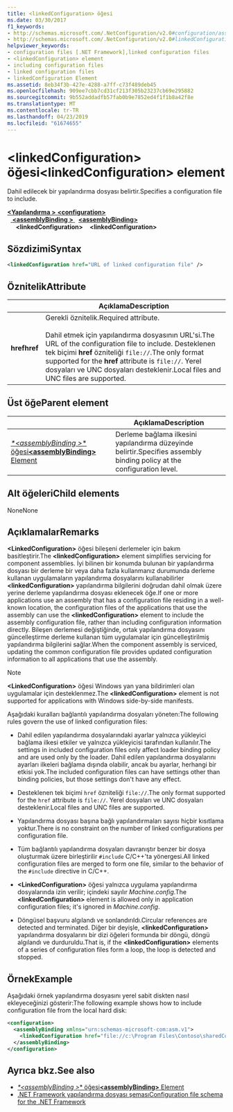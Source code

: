 ```yaml
---
title: <linkedConfiguration> öğesi
ms.date: 03/30/2017
f1_keywords:
- http://schemas.microsoft.com/.NetConfiguration/v2.0#configuration/assemblyBinding/linkedConfiguration
- http://schemas.microsoft.com/.NetConfiguration/v2.0#linkedConfiguration
helpviewer_keywords:
- configuration files [.NET Framework],linked configuration files
- <linkedConfiguration> element
- including configuration files
- linked configuration files
- linkedConfiguration Element
ms.assetid: 8eb34f3b-427e-4288-a7ff-c73f489deb45
ms.openlocfilehash: 909ee7cbb7cd31cf213f305b23237cb69e295882
ms.sourcegitcommit: 9b552addadfb57fab0b9e7852ed4f1f1b8a42f8e
ms.translationtype: MT
ms.contentlocale: tr-TR
ms.lasthandoff: 04/23/2019
ms.locfileid: "61674655"
---
```

# <a name="linkedconfiguration-element"></a><span data-ttu-id="75e44-102">\<linkedConfiguration> öğesi</span><span class="sxs-lookup"><span data-stu-id="75e44-102">\<linkedConfiguration> element</span></span>

<span data-ttu-id="75e44-103">Dahil edilecek bir yapılandırma dosyası belirtir.</span><span class="sxs-lookup"><span data-stu-id="75e44-103">Specifies a configuration file to include.</span></span>

<span data-ttu-id="75e44-104">[ **\<Yapılandırma >** ](~/docs/framework/configure-apps/file-schema/configuration-element.md) </span><span class="sxs-lookup"><span data-stu-id="75e44-104">[**\<configuration>**](~/docs/framework/configure-apps/file-schema/configuration-element.md) </span></span>  
<span data-ttu-id="75e44-105">&nbsp;&nbsp;[ **\<assemblyBinding >** ](~/docs/framework/configure-apps/file-schema/assemblybinding-element-for-configuration.md) </span><span class="sxs-lookup"><span data-stu-id="75e44-105">&nbsp;&nbsp;[**\<assemblyBinding>**](~/docs/framework/configure-apps/file-schema/assemblybinding-element-for-configuration.md) </span></span>  
<span data-ttu-id="75e44-106">&nbsp;&nbsp;&nbsp;&nbsp; **\<linkedConfiguration>**</span><span class="sxs-lookup"><span data-stu-id="75e44-106">&nbsp;&nbsp;&nbsp;&nbsp;**\<linkedConfiguration>**</span></span>

## <a name="syntax"></a><span data-ttu-id="75e44-107">Sözdizimi</span><span class="sxs-lookup"><span data-stu-id="75e44-107">Syntax</span></span>

```xml
<linkedConfiguration href="URL of linked configuration file" />
```

## <a name="attribute"></a><span data-ttu-id="75e44-108">Öznitelik</span><span class="sxs-lookup"><span data-stu-id="75e44-108">Attribute</span></span>

|           | <span data-ttu-id="75e44-109">Açıklama</span><span class="sxs-lookup"><span data-stu-id="75e44-109">Description</span></span> |
| --------- | ----------- |
| <span data-ttu-id="75e44-110">**href**</span><span class="sxs-lookup"><span data-stu-id="75e44-110">**href**</span></span>  | <span data-ttu-id="75e44-111">Gerekli öznitelik.</span><span class="sxs-lookup"><span data-stu-id="75e44-111">Required attribute.</span></span><br><br><span data-ttu-id="75e44-112">Dahil etmek için yapılandırma dosyasının URL'si.</span><span class="sxs-lookup"><span data-stu-id="75e44-112">The URL of the configuration file to include.</span></span> <span data-ttu-id="75e44-113">Desteklenen tek biçimi **href** özniteliği `file://`.</span><span class="sxs-lookup"><span data-stu-id="75e44-113">The only format supported for the **href** attribute is `file://`.</span></span> <span data-ttu-id="75e44-114">Yerel dosyaları ve UNC dosyaları desteklenir.</span><span class="sxs-lookup"><span data-stu-id="75e44-114">Local files and UNC files are supported.</span></span> |

## <a name="parent-element"></a><span data-ttu-id="75e44-115">Üst öğe</span><span class="sxs-lookup"><span data-stu-id="75e44-115">Parent element</span></span>

|     | <span data-ttu-id="75e44-116">Açıklama</span><span class="sxs-lookup"><span data-stu-id="75e44-116">Description</span></span> |
| --- | ----------- |
| [<span data-ttu-id="75e44-117"> *\*\<assemblyBinding >** öğesi</span><span class="sxs-lookup"><span data-stu-id="75e44-117">**\<assemblyBinding>** Element</span></span>](~/docs/framework/configure-apps/file-schema/assemblybinding-element-for-configuration.md) | <span data-ttu-id="75e44-118">Derleme bağlama ilkesini yapılandırma düzeyinde belirtir.</span><span class="sxs-lookup"><span data-stu-id="75e44-118">Specifies assembly binding policy at the configuration level.</span></span> |

## <a name="child-elements"></a><span data-ttu-id="75e44-119">Alt öğeleri</span><span class="sxs-lookup"><span data-stu-id="75e44-119">Child elements</span></span>

<span data-ttu-id="75e44-120">None</span><span class="sxs-lookup"><span data-stu-id="75e44-120">None</span></span>

## <a name="remarks"></a><span data-ttu-id="75e44-121">Açıklamalar</span><span class="sxs-lookup"><span data-stu-id="75e44-121">Remarks</span></span>

<span data-ttu-id="75e44-122">**\<LinkedConfiguration>** öğesi bileşeni derlemeler için bakım basitleştirir.</span><span class="sxs-lookup"><span data-stu-id="75e44-122">The **\<linkedConfiguration>** element simplifies servicing for component assemblies.</span></span> <span data-ttu-id="75e44-123">İyi bilinen bir konumda bulunan bir yapılandırma dosyası bir derleme bir veya daha fazla kullanmanız durumunda derleme kullanan uygulamaların yapılandırma dosyalarını kullanabilirler **\<linkedConfiguration>** yapılandırma bilgilerini doğrudan dahil olmak üzere yerine derleme yapılandırma dosyası eklenecek öğe.</span><span class="sxs-lookup"><span data-stu-id="75e44-123">If one or more applications use an assembly that has a configuration file residing in a well-known location, the configuration files of the applications that use the assembly can use the **\<linkedConfiguration>** element to include the assembly configuration file, rather than including configuration information directly.</span></span> <span data-ttu-id="75e44-124">Bileşen derlemesi değiştiğinde, ortak yapılandırma dosyasını güncelleştirme derleme kullanan tüm uygulamalar için güncelleştirilmiş yapılandırma bilgilerini sağlar.</span><span class="sxs-lookup"><span data-stu-id="75e44-124">When the component assembly is serviced, updating the common configuration file provides updated configuration information to all applications that use the assembly.</span></span>

> [!NOTE]
> <span data-ttu-id="75e44-125">**\<LinkedConfiguration>** öğesi Windows yan yana bildirimleri olan uygulamalar için desteklenmez.</span><span class="sxs-lookup"><span data-stu-id="75e44-125">The **\<linkedConfiguration>** element is not supported for applications with Windows side-by-side manifests.</span></span>

<span data-ttu-id="75e44-126">Aşağıdaki kuralları bağlantılı yapılandırma dosyaları yöneten:</span><span class="sxs-lookup"><span data-stu-id="75e44-126">The following rules govern the use of linked configuration files:</span></span>

- <span data-ttu-id="75e44-127">Dahil edilen yapılandırma dosyalarındaki ayarlar yalnızca yükleyici bağlama ilkesi etkiler ve yalnızca yükleyicisi tarafından kullanılır.</span><span class="sxs-lookup"><span data-stu-id="75e44-127">The settings in included configuration files only affect loader binding policy and are used only by the loader.</span></span> <span data-ttu-id="75e44-128">Dahil edilen yapılandırma dosyalarını ayarları ilkeleri bağlama dışında olabilir, ancak bu ayarlar, herhangi bir etkisi yok.</span><span class="sxs-lookup"><span data-stu-id="75e44-128">The included configuration files can have settings other than binding policies, but those settings don't have any effect.</span></span>

- <span data-ttu-id="75e44-129">Desteklenen tek biçimi `href` özniteliği `file://`.</span><span class="sxs-lookup"><span data-stu-id="75e44-129">The only format supported for the `href` attribute is `file://`.</span></span> <span data-ttu-id="75e44-130">Yerel dosyaları ve UNC dosyaları desteklenir.</span><span class="sxs-lookup"><span data-stu-id="75e44-130">Local files and UNC files are supported.</span></span>

- <span data-ttu-id="75e44-131">Yapılandırma dosyası başına bağlı yapılandırmaları sayısı hiçbir kısıtlama yoktur.</span><span class="sxs-lookup"><span data-stu-id="75e44-131">There is no constraint on the number of linked configurations per configuration file.</span></span>

- <span data-ttu-id="75e44-132">Tüm bağlantılı yapılandırma dosyaları davranıştır benzer bir dosya oluşturmak üzere birleştirilir `#include` C/C++'ta yönergesi.</span><span class="sxs-lookup"><span data-stu-id="75e44-132">All linked configuration files are merged to form one file, similar to the behavior of the `#include` directive in C/C++.</span></span>

- <span data-ttu-id="75e44-133">**\<LinkedConfiguration>** öğesi yalnızca uygulama yapılandırma dosyalarında izin verilir; içindeki sayılır *Machine.config*.</span><span class="sxs-lookup"><span data-stu-id="75e44-133">The **\<linkedConfiguration>** element is allowed only in application configuration files; it's ignored in *Machine.config*.</span></span>

- <span data-ttu-id="75e44-134">Döngüsel başvuru algılandı ve sonlandırıldı.</span><span class="sxs-lookup"><span data-stu-id="75e44-134">Circular references are detected and terminated.</span></span> <span data-ttu-id="75e44-135">Diğer bir deyişle, **\<linkedConfiguration>** yapılandırma dosyalarını bir dizi öğeleri formunda bir döngü, döngü algılandı ve durduruldu.</span><span class="sxs-lookup"><span data-stu-id="75e44-135">That is, if the **\<linkedConfiguration>** elements of a series of configuration files form a loop, the loop is detected and stopped.</span></span>

## <a name="example"></a><span data-ttu-id="75e44-136">Örnek</span><span class="sxs-lookup"><span data-stu-id="75e44-136">Example</span></span>

<span data-ttu-id="75e44-137">Aşağıdaki örnek yapılandırma dosyasını yerel sabit diskten nasıl ekleyeceğinizi gösterir:</span><span class="sxs-lookup"><span data-stu-id="75e44-137">The following example shows how to include configuration file from the local hard disk:</span></span>

```xml
<configuration>
  <assemblyBinding xmlns="urn:schemas-microsoft-com:asm.v1">
    <linkedConfiguration href="file://c:\Program Files\Contoso\sharedConfig.xml"/>
  </assemblyBinding>
</configuration>
```

## <a name="see-also"></a><span data-ttu-id="75e44-138">Ayrıca bkz.</span><span class="sxs-lookup"><span data-stu-id="75e44-138">See also</span></span>

- [<span data-ttu-id="75e44-139"> *\*\<assemblyBinding >** öğesi</span><span class="sxs-lookup"><span data-stu-id="75e44-139">**\<assemblyBinding>** Element</span></span>](~/docs/framework/configure-apps/file-schema/assemblybinding-element-for-configuration.md)
- [<span data-ttu-id="75e44-140">.NET Framework yapılandırma dosyası şeması</span><span class="sxs-lookup"><span data-stu-id="75e44-140">Configuration file schema for the .NET Framework</span></span>](~/docs/framework/configure-apps/file-schema/index.md)
